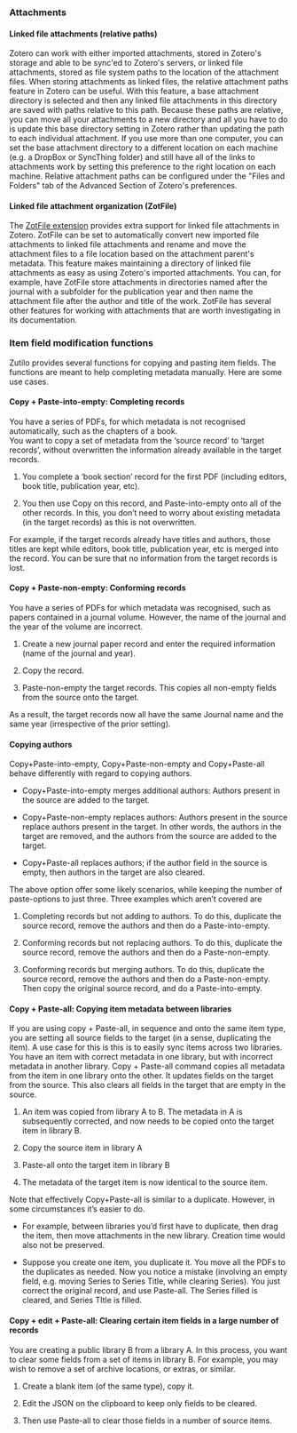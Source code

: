 ### Attachments

#### Linked file attachments (relative paths)

Zotero can work with either imported attachments, stored in Zotero's storage and able to be sync'ed to Zotero's servers, or linked file attachments, stored as file system paths to the location of the attachment files.
When storing attachments as linked files, the relative attachment paths feature in Zotero can be useful.
With this feature, a base attachment directory is selected and then any linked file attachments in this directory are saved with paths relative to this path.
Because these paths are relative, you can move all your attachments to a new directory and all you have to do is update this base directory setting in Zotero rather than updating the path to each individual attachment.
If you use more than one computer, you can set the base attachment directory to a different location on each machine (e.g. a DropBox or SyncThing folder) and still have all of the links to attachments work by setting this preference to the right location on each machine.
Relative attachment paths can be configured under the "Files and Folders" tab of the Advanced Section of Zotero's preferences.

#### Linked file attachment organization (ZotFile)

The [ZotFile extension](http://www.columbia.edu/~jpl2136/zotfile.html) provides extra support for linked file attachments in Zotero.
ZotFile can be set to automatically convert new imported file attachments to linked file attachments and rename and move the attachment files to a file location based on the attachment parent's metadata.
This feature makes maintaining a directory of linked file attachments as easy as using Zotero's imported attachments.
You can, for example, have ZotFile store attachments in directories named after the journal with a subfolder for the publication year and then name the attachment file after the author and title of the work.
ZotFile has several other features for working with attachments that are worth investigating in its documentation.

### Item field modification functions

Zutilo provides several functions for copying and pasting item fields.
The functions are meant to help completing metadata manually. Here are some use cases.

#### Copy + Paste-into-empty: Completing records

You have a series of PDFs, for which metadata is not recognised automatically, such as the chapters of a book.  
You want to copy a set of metadata from the ‘source record’ to ‘target records’, without overwritten the information already available in the target records.

1. You complete a ‘book section’ record for the first PDF (including editors, book title, publication year, etc).

2. You then use Copy on this record, and Paste-into-empty onto all of the other records.
  In this, you don’t need to worry about existing metadata (in the target records) as this is not overwritten.

For example, if the target records already have titles and authors, those titles are kept while  editors, book title, publication year, etc is merged into the record.
You can be sure that no information from the target records is lost.

#### Copy + Paste-non-empty: Conforming records

You have a series of PDFs for which metadata was recognised, such as papers contained in a journal volume.
However, the name of the journal and the year of the volume are incorrect.

1. Create a new journal paper record and enter the required information (name of the journal and year).

2. Copy the record.

3. Paste-non-empty the target records. This copies all non-empty fields from the source onto the target.

As a result, the target records now all have the same Journal name and the same year (irrespective of the prior setting).

#### Copying authors

Copy+Paste-into-empty, Copy+Paste-non-empty and Copy+Paste-all behave differently with regard to copying authors.

* Copy+Paste-into-empty merges additional authors: Authors present in the source are added to the target.

* Copy+Paste-non-empty replaces authors: Authors present in the source replace authors present in the target.
In other words, the authors in the target are removed, and the authors from the source are added to the target.

* Copy+Paste-all replaces authors; if the author field in the source is empty, then authors in the target are also cleared.

The above option offer some likely scenarios, while keeping the number of paste-options to just three.
Three examples which aren’t covered are

1.  Completing records but not adding to authors.
  To do this, duplicate the source record, remove the authors and then do a Paste-into-empty.

2. Conforming records but not replacing authors.
  To do this, duplicate the source record, remove the authors and then do a Paste-non-empty.

3. Conforming records but merging authors.
  To do this, duplicate the source record, remove the authors and then do a Paste-non-empty.
Then copy the original source record, and do a Paste-into-empty.

#### Copy + Paste-all: Copying item metadata between libraries

If you are using copy + Paste-all, in sequence and onto the same item type, you are setting all source fields to the target (in a sense, duplicating the item).
A use case for this is this is to easily sync items across two libraries.
You have an item with correct metadata in one library, but with incorrect metadata in another library.
Copy + Paste-all command copies all metadata from the item in one library onto the other.
It updates fields on the target from the source.
This also clears all fields in the target that are empty in the source.

1. An item was copied from library A to B.
  The metadata in A is subsequently corrected, and now needs to be copied onto the target item in library B.

2. Copy the source item in library A

3. Paste-all onto the target item in library B

4. The metadata of the target item is now identical to the source item.

Note that effectively Copy+Paste-all is similar to a duplicate.
However, in some circumstances it’s easier to do.

* For example, between libraries you’d first have to duplicate, then drag the item, then move attachments in the new library.
  Creation time would also not be preserved.

* Suppose you create one item, you duplicate it.
  You move all the PDFs to the duplicates as needed.
Now you notice a mistake (involving an empty field, e.g. moving Series to Series Title, while clearing Series).
You just correct the original record, and use Paste-all.
The Series filled is cleared, and Series TItle is filled.

#### Copy + edit + Paste-all: Clearing certain item fields in a large number of records

You are creating a public library B from a library A.
In this process, you want to clear some fields from a set of items in library B.
For example, you may wish to remove a set of archive locations, or extras, or similar.

1. Create a blank item (of the same type), copy it.

2. Edit the JSON on the clipboard to keep only fields to be cleared.

3. Then use Paste-all to clear those fields in a number of source items.

